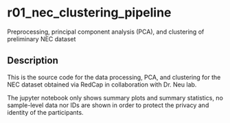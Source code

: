 # r01_nec_clustering_pipeline
Preprocessing, principal component analysis (PCA), and clustering of preliminary NEC dataset

## Description
This is the source code for the data processing, PCA, and clustering for the NEC dataset obtained via RedCap in collaboration with Dr. Neu lab. 

The jupyter notebook only shows summary plots and summary statistics, no sample-level data nor IDs are shown in order to protect the privacy and identity of the participants.

